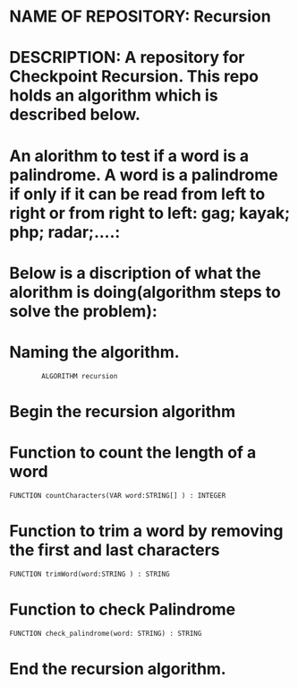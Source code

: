 # NAME OF REPOSITORY: Recursion



# DESCRIPTION: A repository for Checkpoint Recursion. This repo holds an algorithm which is described below.



# An alorithm to test if a word is a palindrome. A word is a palindrome if only if it can be read from left to right or from right to left: gag; kayak; php; radar;....:


# Below is a discription of what the alorithm is doing(algorithm steps to solve the problem):


# Naming the algorithm.

            ALGORITHM recursion

# Begin the recursion algorithm

# Function to count the length of a word

    FUNCTION countCharacters(VAR word:STRING[] ) : INTEGER

# Function to trim a word by removing the first and last characters

    FUNCTION trimWord(word:STRING ) : STRING

# Function to check Palindrome

    FUNCTION check_palindrome(word: STRING) : STRING

# End the recursion algorithm. 



 